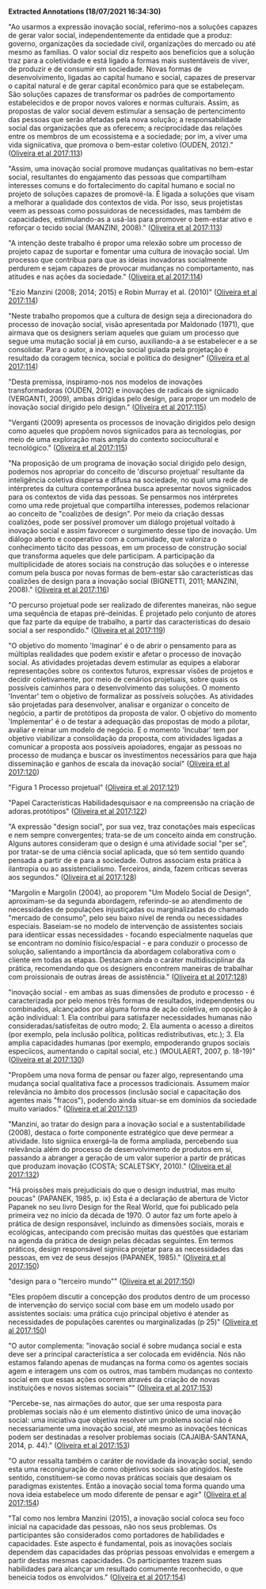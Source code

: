 **Extracted Annotations (18/07/2021 16:34:30)**

"Ao usarmos a expressão inovação social, referimo-nos a soluções capazes de gerar valor social, independentemente da entidade que a produz: governo, organizações da sociedade civil, organizações do mercado ou até mesmo as famílias. O valor social diz respeito aos benefícios que a solução traz para a coletividade e está ligado a formas mais sustentáveis de viver, de produzir e de consumir em sociedade. Novas formas de desenvolvimento, ligadas ao capital humano e social, capazes de preservar o capital natural e de gerar capital econômico para que se estabeleçam. São soluções capazes de transformar os padrões de comportamento estabelecidos e de propor novos valores e normas culturais. Assim, as propostas de valor social devem estimular a sensação de pertencimento das pessoas que serão afetadas pela nova solução; a responsabilidade social das organizações que as oferecem; a reciprocidade das relações entre os membros de um ecossistema e a sociedade; por im, a viver uma vida signiicativa, que promova o bem-estar coletivo (OUDEN, 2012)." ([Oliveira et al 2017:113](zotero://open-pdf/groups/4374086/items/RUIDT74R?page=113))

"Assim, uma inovação social promove mudanças qualitativas no bem-estar social, resultantes do engajamento das pessoas que compartilham interesses comuns e do fortalecimento do capital humano e social no projeto de soluções capazes de promovê-la. É ligada a soluções que visam a melhorar a qualidade dos contextos de vida. Por isso, seus projetistas veem as pessoas como possuidoras de necessidades, mas também de capacidades, estimulando-as a usá-las para promover o bem-estar ativo e reforçar o tecido social (MANZINI, 2008)." ([Oliveira et al 2017:113](zotero://open-pdf/groups/4374086/items/RUIDT74R?page=113))

"A intenção deste trabalho é propor uma relexão sobre um processo de projeto capaz de suportar e fomentar uma cultura de inovação social. Um processo que contribua para que as ideias inovadoras socialmente perdurem e sejam capazes de provocar mudanças no comportamento, nas atitudes e nas ações da sociedade." ([Oliveira et al 2017:114](zotero://open-pdf/groups/4374086/items/RUIDT74R?page=114))

"Ezio Manzini (2008; 2014; 2015) e Robin Murray et al. (2010)" ([Oliveira et al 2017:114](zotero://open-pdf/groups/4374086/items/RUIDT74R?page=114))

"Neste trabalho propomos que a cultura de design seja a direcionadora do processo de inovação social, visão apresentada por Maldonado (1971), que airmava que os designers seriam aqueles que guiam um processo que segue uma mutação social já em curso, auxiliando-a a se estabelecer e a se consolidar. Para o autor, a inovação social guiada pela projetação é resultado da coragem técnica, social e política do designer" ([Oliveira et al 2017:114](zotero://open-pdf/groups/4374086/items/RUIDT74R?page=114))

"Desta premissa, inspiramo-nos nos modelos de inovações transformadoras (OUDEN, 2012) e inovações de radicais de signiicado (VERGANTI, 2009), ambas dirigidas pelo design, para propor um modelo de inovação social dirigido pelo design." ([Oliveira et al 2017:115](zotero://open-pdf/groups/4374086/items/RUIDT74R?page=115))

"Verganti (2009) apresenta os processos de inovação dirigidos pelo design como aqueles que propõem novos signiicados para as tecnologias, por meio de uma exploração mais ampla do contexto sociocultural e tecnológico." ([Oliveira et al 2017:115](zotero://open-pdf/groups/4374086/items/RUIDT74R?page=115))

"Na proposição de um programa de inovação social dirigido pelo design, podemos nos apropriar do conceito de 'discurso projetual' resultante da inteligência coletiva dispersa e difusa na sociedade, no qual uma rede de intérpretes da cultura contemporânea busca apresentar novos signiicados para os contextos de vida das pessoas. Se pensarmos nos intérpretes como uma rede projetual que compartilha interesses, podemos relacionar ao conceito de "coalizões de design". Por meio da criação dessas coalizões, pode ser possível promover um diálogo projetual voltado à inovação social e assim favorecer o surgimento desse tipo de inovação. Um diálogo aberto e cooperativo com a comunidade, que valoriza o conhecimento tácito das pessoas, em um processo de construção social que transforma aqueles que dele participam. A participação da multiplicidade de atores sociais na construção das soluções e o interesse comum pela busca por novas formas de bem-estar são características das coalizões de design para a inovação social (BIGNETTI, 2011; MANZINI, 2008)." ([Oliveira et al 2017:116](zotero://open-pdf/groups/4374086/items/RUIDT74R?page=116))

"O percurso projetual pode ser realizado de diferentes maneiras, não segue uma sequência de etapas pré-deinidas. É projetado pelo conjunto de atores que faz parte da equipe de trabalho, a partir das características do desaio social a ser respondido." ([Oliveira et al 2017:119](zotero://open-pdf/groups/4374086/items/RUIDT74R?page=119))

"O objetivo do momento 'Imaginar' é o de abrir o pensamento para as múltiplas realidades que podem existir e afetar o processo de inovação social. As atividades projetadas devem estimular as equipes a elaborar representações sobre os contextos futuros, expressar visões de projetos e decidir coletivamente, por meio de cenários projetuais, sobre quais os possíveis caminhos para o desenvolvimento das soluções. O momento 'Inventar' tem o objetivo de formalizar as possíveis soluções. As atividades são projetadas para desenvolver, analisar e organizar o conceito de negócio, a partir de protótipos da proposta de valor. O objetivo do momento 'Implementar' é o de testar a adequação das propostas de modo a pilotar, avaliar e reinar um modelo de negócio. E o momento 'Incubar' tem por objetivo viabilizar a consolidação da proposta, com atividades ligadas a comunicar a proposta aos possíveis apoiadores, engajar as pessoas no processo de mudança e buscar os investimentos necessários para que haja disseminação e ganhos de escala da inovação social" ([Oliveira et al 2017:120](zotero://open-pdf/groups/4374086/items/RUIDT74R?page=120))

"Figura 1 Processo projetual" ([Oliveira et al 2017:121](zotero://open-pdf/groups/4374086/items/RUIDT74R?page=121))

"Papel Características Habilidadesquisaor e na compreensão na criação de adoras.protótipos" ([Oliveira et al 2017:122](zotero://open-pdf/groups/4374086/items/RUIDT74R?page=122))

"A expressão "design social", por sua vez, traz conotações mais especíicas e nem sempre convergentes; trata-se de um conceito ainda em construção. Alguns autores consideram que o design é uma atividade social "per se", por tratar-se de uma ciência social aplicada, que só tem sentido quando pensada a partir de e para a sociedade. Outros associam esta prática à ilantropia ou ao assistencialismo. Terceiros, ainda, fazem críticas severas aos segundos." ([Oliveira et al 2017:128](zotero://open-pdf/groups/4374086/items/RUIDT74R?page=128))

"Margolin e Margolin (2004), ao proporem "Um Modelo Social de Design", aproximam-se da segunda abordagem, referindo-se ao atendimento de necessidades de populações injustiçadas ou marginalizadas do chamado "mercado de consumo", pelo seu baixo nível de renda ou necessidades especiais. Baseiam-se no modelo de intervenção de assistentes sociais para identiicar essas necessidades - focando especialmente naquelas que se encontram no domínio físico/espacial - e para conduzir o processo de solução, salientando a importância da abordagem colaborativa com o cliente em todas as etapas. Destacam ainda o caráter multidisciplinar da prática, recomendando que os designers encontrem maneiras de trabalhar com proissionais de outras áreas de assistência." ([Oliveira et al 2017:128](zotero://open-pdf/groups/4374086/items/RUIDT74R?page=128))

"inovação social - em ambas as suas dimensões de produto e processo - é caracterizada por pelo menos três formas de resultados, independentes ou combinados, alcançados por alguma forma de ação coletiva, em oposição à ação individual: 1. Ela contribui para satisfazer necessidades humanas não consideradas/satisfeitas de outro modo; 2. Ela aumenta o acesso a direitos (por exemplo, pela inclusão política, políticas redistributivas, etc.); 3. Ela amplia capacidades humanas (por exemplo, empoderando grupos sociais especíicos, aumentando o capital social, etc.) (MOULAERT, 2007, p. 18-19)" ([Oliveira et al 2017:130](zotero://open-pdf/groups/4374086/items/RUIDT74R?page=130))

"Propõem uma nova forma de pensar ou fazer algo, representando uma mudança social qualitativa face a processos tradicionais. Assumem maior relevância no âmbito dos processos (inclusão social e capacitação dos agentes mais "fracos"), podendo ainda situar-se em domínios da sociedade muito variados." ([Oliveira et al 2017:131](zotero://open-pdf/groups/4374086/items/RUIDT74R?page=131))

"Manzini, ao tratar do design para a inovação social e a sustentabilidade (2008), destaca o forte componente estratégico que deve permear a atividade. Isto signiica enxergá-la de forma ampliada, percebendo sua relevância além do processo de desenvolvimento de produtos em si, passando a abranger a geração de um valor superior a partir de práticas que produzam inovação (COSTA; SCALETSKY, 2010)." ([Oliveira et al 2017:132](zotero://open-pdf/groups/4374086/items/RUIDT74R?page=132))

"Há proissões mais prejudiciais do que o design industrial, mas muito poucas" (PAPANEK, 1985, p. ix) Esta é a declaração de abertura de Victor Papanek no seu livro Design for the Real World, que foi publicado pela primeira vez no início da década de 1970. O autor faz um forte apelo à prática de design responsável, incluindo as dimensões sociais, morais e ecológicas, antecipando com precisão muitas das questões que estariam na agenda da prática de design pelas décadas seguintes. Em termos práticos, design responsável signiica projetar para as necessidades das pessoas, em vez de seus desejos (PAPANEK, 1985)." ([Oliveira et al 2017:150](zotero://open-pdf/groups/4374086/items/RUIDT74R?page=150))

"design para o "terceiro mundo"" ([Oliveira et al 2017:150](zotero://open-pdf/groups/4374086/items/RUIDT74R?page=150))

"Eles propõem discutir a concepção dos produtos dentro de um processo de intervenção do serviço social com base em um modelo usado por assistentes sociais: uma prática cujo principal objetivo é atender as necessidades de populações carentes ou marginalizadas (p 25)" ([Oliveira et al 2017:150](zotero://open-pdf/groups/4374086/items/RUIDT74R?page=150))

"O autor complementa: "inovação social é sobre mudança social e esta deve ser a principal característica a ser colocada em evidência. Nós não estamos falando apenas de mudanças na forma como os agentes sociais agem e interagem uns com os outros, mas também mudanças no contexto social em que essas ações ocorrem através da criação de novas instituições e novos sistemas sociais"" ([Oliveira et al 2017:153](zotero://open-pdf/groups/4374086/items/RUIDT74R?page=153))

"Percebe-se, nas airmações do autor, que ser uma resposta para problemas sociais não é um elemento distintivo único de uma inovação social: uma iniciativa que objetiva resolver um problema social não é necessariamente uma inovação social, até mesmo as inovações técnicas podem ser destinadas a resolver problemas sociais (CAJAIBA-SANTANA, 2014, p. 44)." ([Oliveira et al 2017:153](zotero://open-pdf/groups/4374086/items/RUIDT74R?page=153))

"O autor ressalta também o caráter de novidade da inovação social, sendo esta uma reconiguração de como objetivos sociais são atingidos. Neste sentido, constituem-se como novas práticas sociais que desaiam os paradigmas existentes. Então a inovação social toma forma quando uma nova ideia estabelece um modo diferente de pensar e agir" ([Oliveira et al 2017:154](zotero://open-pdf/groups/4374086/items/RUIDT74R?page=154))

"Tal como nos lembra Manzini (2015), a inovação social coloca seu foco inicial na capacidade das pessoas, não nos seus problemas. Os participantes são considerados como portadores de habilidades e capacidades. Este aspecto é fundamental, pois as inovações sociais dependem das capacidades das próprias pessoas envolvidas e emergem a partir destas mesmas capacidades. Os participantes trazem suas habilidades para alcançar um resultado comumente reconhecido, o que beneicia todos os envolvidos." ([Oliveira et al 2017:154](zotero://open-pdf/groups/4374086/items/RUIDT74R?page=154))